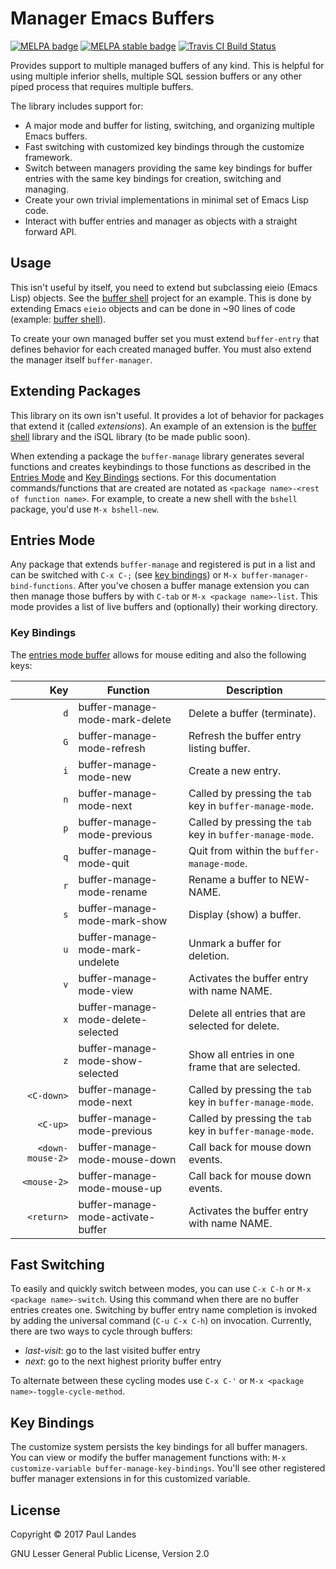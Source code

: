 # Manager Emacs Buffers

[![MELPA badge][melpa-badge]][melpa-link] [![MELPA stable badge][melpa-stable-badge]][melpa-stable-link] [![Travis CI Build Status][travis-badge]][travis-link]

  [melpa-link]: https://melpa.org/#/buffer-manage
  [melpa-stable-link]: https://stable.melpa.org/#/buffer-manage
  [melpa-badge]: https://melpa.org/packages/buffer-manage-badge.svg
  [melpa-stable-badge]: https://stable.melpa.org/packages/buffer-manage-badge.svg
  [travis-link]: https://travis-ci.org/plandes/buffer-manage
  [travis-badge]: https://travis-ci.org/plandes/buffer-manage.svg?branch=master

Provides support to multiple managed buffers of any kind.  This is helpful for
using multiple inferior shells, multiple SQL session buffers or any other piped
process that requires multiple buffers.

The library includes support for:
* A major mode and buffer for listing, switching, and organizing multiple Emacs
  buffers.
* Fast switching with customized key bindings through the customize framework.
* Switch between managers providing the same key bindings for buffer entries
  with the same key bindings for creation, switching and managing.
* Create your own trivial implementations in minimal set of Emacs Lisp code.
* Interact with buffer entries and manager as objects with a straight forward
  API.


## Usage

This isn't useful by itself, you need to extend but subclassing eieio (Emacs
Lisp) objects.  See the [buffer shell](https://github.com/plandes/bshell)
project for an example.  This is done by extending Emacs `eieio` objects and
can be done in ~90 lines of code
(example: [buffer shell](https://github.com/plandes/bshell)).

To create your own managed buffer set you must extend `buffer-entry` that
defines behavior for each created managed buffer.  You must also extend the
manager itself `buffer-manager`.


## Extending Packages

This library on its own isn't useful.  It provides a lot of behavior for
packages that extend it (called *extensions*).  An example of an extension is
the [buffer shell](https://github.com/plandes/bshell) library and the iSQL
library (to be made public soon).

When extending a package the `buffer-manage` library generates several
functions and creates keybindings to those functions as described in
the [Entries Mode](#entries-mode) and [Key Bindings](#key-bindings) sections.
For this documentation commands/functions that are created are notated as
`<package name>-<rest of function name>`.  For example, to create a new shell
with the `bshell` package, you'd use `M-x bshell-new`.


## Entries Mode

Any package that extends `buffer-manage` and registered is put in a list and
can be switched with `C-x C-;` (see [key bindings](#key-bindings)) or `M-x
buffer-manager-bind-functions`.  After you've chosen a buffer manage extension
you can then manage those buffers by with `C-tab` or `M-x <package name>-list`.
This mode provides a list of live buffers and (optionally) their working
directory.

### Key Bindings

The [entries mode buffer](#entries-mode) allows for mouse editing and also the following keys:

|Key               |Function                            |Description
|-----------------:|------------------------------------|-----------------------------------------------------------
|`d`               |buffer-manage-mode-mark-delete      |Delete a buffer (terminate).                              |
|`G`               |buffer-manage-mode-refresh          |Refresh the buffer entry listing buffer.                  |
|`i`               |buffer-manage-mode-new              |Create a new entry.                                       |
|`n`               |buffer-manage-mode-next             |Called by pressing the `tab` key in `buffer-manage-mode`. |
|`p`               |buffer-manage-mode-previous         |Called by pressing the `tab` key in `buffer-manage-mode`. |
|`q`               |buffer-manage-mode-quit             |Quit from within the `buffer-manage-mode`.                |
|`r`               |buffer-manage-mode-rename           |Rename a buffer to NEW-NAME.                              |
|`s`               |buffer-manage-mode-mark-show        |Display (show) a buffer.                                  |
|`u`               |buffer-manage-mode-mark-undelete    |Unmark a buffer for deletion.                             |
|`v`               |buffer-manage-mode-view             |Activates the buffer entry with name NAME.                |
|`x`               |buffer-manage-mode-delete-selected  |Delete all entries that are selected for delete.          |
|`z`               |buffer-manage-mode-show-selected    |Show all entries in one frame that are selected.          |
|`<C-down>`        |buffer-manage-mode-next             |Called by pressing the `tab` key in `buffer-manage-mode`. |
|`<C-up>`          |buffer-manage-mode-previous         |Called by pressing the `tab` key in `buffer-manage-mode`. |
|`<down-mouse-2>`  |buffer-manage-mode-mouse-down       |Call back for mouse down events.                          |
|`<mouse-2>`       |buffer-manage-mode-mouse-up         |Call back for mouse down events.                          |
|`<return>`        |buffer-manage-mode-activate-buffer  |Activates the buffer entry with name NAME.                |


## Fast Switching

To easily and quickly switch between modes, you can use `C-x C-h` or `M-x
<package name>-switch`.  Using this command when there are no buffer entries
creates one.  Switching by buffer entry name completion is invoked by adding
the universal command (`C-u C-x C-h`) on invocation.  Currently, there are two
ways to cycle through buffers:
* *last-visit*: go to the last visited buffer entry
* *next*: go to the next highest priority buffer entry

To alternate between these cycling modes use `C-x C-'` or `M-x <package
name>-toggle-cycle-method`.


## Key Bindings

The customize system persists the key bindings for all buffer managers.  You
can view or modify the buffer management functions with: `M-x
customize-variable buffer-manage-key-bindings`.  You'll see other registered
buffer manager extensions in for this customized variable.


## License

Copyright © 2017 Paul Landes

GNU Lesser General Public License, Version 2.0
